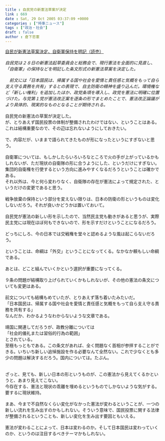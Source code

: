 ```yaml
---
title : 自民党の新憲法草案が決定
link : 669
date : Sat, 29 Oct 2005 03:37:09 +0000
categories : ["時事ニュース"]
tags : ["政治・社会"]
draft : false
author : 倉下忠憲
---
```


<A HREF="http://www.yomiuri.co.jp/politics/news/20051028i213.htm" TARGET="_blank">自民が新憲法草案決定、自衛軍保持を明記（読売）</A><BR><BR><I>自民党は２８日の新憲法起草委員会と総務会で、現行憲法を全面的に見直し、「自衛軍」の保持などを明記した条文形式の新憲法草案を決定した。<BR><BR>　前文には「日本国民は、帰属する国や社会を愛情と責任感と気概をもって自ら支え守る責務を共有」するとの表現で、自主防衛の精神を盛り込んだ。環境権など「新しい権利」を追加したほか、政党条項を導入し、政党を憲法に明確に位置づけた。与党第１党が憲法改正案を逐条の形でまとめたことで、憲法改正論議がより具体的、現実的なものとなることが期待される。</I><BR><BR>自民党の新憲法の草案が決定した。<BR>が、とりあえず国民投票の体制が整備されたわけではない、ということはある。<BR>これは結構重要なので、その辺は忘れないようにしておきたい。<BR><BR>で、内容だが、いままで語られてきたものが形になったというにすぎないと思う。<BR><BR>自衛軍については、もしかしたらいろいろなところで火の手が上がっているかもしれないが、ただ現状の自衛隊の形に合うようにした、というだけにすぎない。<BR>集団的自衛権を行使するという方向に進みやすくなるだろうということは確かである。<BR>それ以外は、今と何ら変わりなく、自衛隊の存在が憲法によって規定された、というだけの変更であると思う。<BR><BR>戦争放棄の保持という部分を変えない限りは、日本の防衛の形というものは変化しないだろう。それが良いかどうかは置いておいて。<BR><BR>自民党が憲法の新しい形を示したので、当然民主党も動きがあると思うが、実際民主党には現在ほぼ何もできないので、形を示すだけということになるだろう。<BR><BR>どっちにしろ、今の日本では交戦権を堂々と認めるような風は起こらないだろう。<BR><BR>ということは、命綱は「外交」ということになってくる。なかなか頼もしい命綱である。<BR><BR>あとは、どこと組んでいくかという選択が重要になってくる。<BR><BR>９条の問題が結構取り上げられていくかもしれないが、その他の憲法の条文についても変更はある。<BR><BR>前文についても結構もめていたが、とりあえず落ち着いたみたいだ。<BR>「日本国民は、帰属する国や社会を愛情と責任感と気概をもって自ら支え守る責務を共有する」<BR>なんだか、わかるようなわからないような文章である。<BR><BR>靖国に関連してだろうが、政教分離については<BR>「社会的儀礼または習俗的行為の範囲」<BR>とされている。<BR>至極もっともである。この条文があれば、全く問題なく首相が参拝することができる。いちいち新しい追悼施設を作る必要なんて全然ない。これで少なくとも多少の問題は解決するだろう。国内については。たぶん。<BR><BR><BR>ざっと、見ても、新しい日本の形というものが、この憲法から見えてくるかというと、あまり見えてこない。<BR>今存在する、憲法と現状の乖離を埋めるというものでしかないような気がする。<BR>要するに現状維持。<BR><BR>まあ、今まで不自然なくらい変化がなかった憲法が変わるということが、一つの新しい流れを生み出すのかもしれない。そういう意味で、国民投票に関する法律が整備されるということも、新しい変化を生み出す要因ともいえる。<BR><BR>憲法が変わることによって、日本は変わるのか。そして日本国民は変わっていくのか、というのは注目するべきテーマかもしれない。<BR><BR><br><br>
